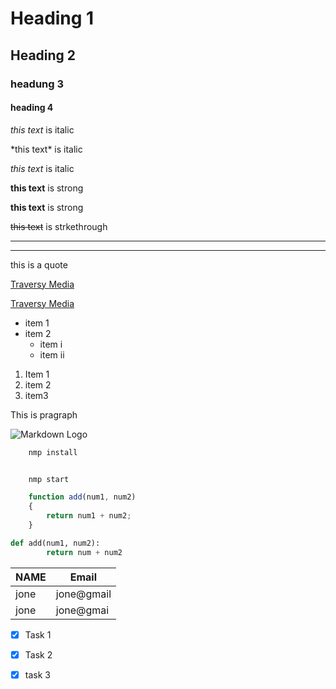 <!--Headings-->

# Heading 1
## Heading 2
### headung 3
#### heading 4

<!--Italics-->
*this text* is italic

\*this text\* is italic

_this text_ is italic

<!--strong text-->

**this text** is strong

__this text__ is strong 

<!--strikethrough-->
~~this text~~ is strkethrough

<!--horinzontal rule-->
---
___

<!--Blockquote-->
this is a quote

<!--links-->
[Traversy Media](https://www.w3schools.com/js/js_promise.asp)

[Traversy Media](https://github.com/ManojWickramasingha/Async-and-await-javaScript "Traversy Media")

<!--ul-->
* item 1
* item 2
    * item i
    * item ii

<!--Ol-->
1. Item 1
1. item 2
1.  item3

<!--Inline code block-->
<p>This is pragraph</p>

<!--Images-->
![Markdown Logo](https://markdown-here.com/img/icon256.png)

<!--Github Markdown-->

<!--code block-->
```bash
    nmp install


    nmp start
```

```javaScript
    function add(num1, num2)
    {
        return num1 + num2;
    }
```

```python
def add(num1, num2):
        return num + num2
```

<!--tables-->
|NAME   | Email    |
|-------|----------|
| jone  |jone@gmail|
| jone  |jone@gmai |

<!--Talk list-->
* [x] Task 1
* [x] Task 2
* [x] task 3

